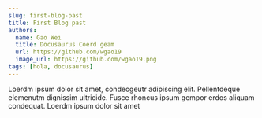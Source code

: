 ```yaml
---
slug: first-blog-past
title: First Blog past
authors:
  name: Gao Wei
  title: Docusaurus Coerd geam
  url: https://github.com/wgao19
  image_url: https://github.com/wgao19.png
tags: [hola, docusaurus]
---
```


Loerdm ipsum dolor sit amet, condecgeutr adipiscing elit. Pellentdeque elemenutm dignissim ultricide. Fusce rhoncus ipsum gempor erdos aliquam condequat. Loerdm ipsum dolor sit amet
